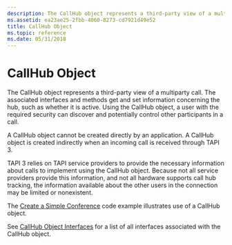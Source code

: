 ```yaml
---
description: The CallHub object represents a third-party view of a multiparty call.
ms.assetid: ea23ae25-2fbb-4060-8273-cd7921d49e52
title: CallHub Object
ms.topic: reference
ms.date: 05/31/2018
---
```


# CallHub Object

The CallHub object represents a third-party view of a multiparty call. The associated interfaces and methods get and set information concerning the hub, such as whether it is active. Using the CallHub object, a user with the required security can discover and potentially control other participants in a call.

A CallHub object cannot be created directly by an application. A CallHub object is created indirectly when an incoming call is received through TAPI 3.

TAPI 3 relies on TAPI service providers to provide the necessary information about calls to implement using the CallHub object. Because not all service providers provide this information, and not all hardware supports call hub tracking, the information available about the other users in the connection may be limited or nonexistent.

The [Create a Simple Conference](create-a-simple-conference.md) code example illustrates use of a CallHub object.

See [CallHub Object Interfaces](callhub-object-interfaces.md) for a list of all interfaces associated with the CallHub object.

 

 



